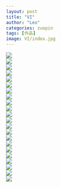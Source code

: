```yaml
---
layout: post
title: "VI"
author: "Leo"
categories: zuopin
tags: [作品]
image: VI/index.jpg
---
```

<div class="masonry">
	<div class="item">
		<div class="item_content">
			<img src="{{ site.github.url }}/assets/img/VI/1.jpg">
		</div>
	</div>
	<div class="item">
		<div class="item_content">
			<img src="{{ site.github.url }}/assets/img/VI/10.jpg">
		</div>
	</div>
	<div class="item">
		<div class="item_content">
			<img src="{{ site.github.url }}/assets/img/VI/11.jpg">
		</div>
	</div>
	<div class="item">
		<div class="item_content">
			<img src="{{ site.github.url }}/assets/img/VI/12.jpg">
		</div>
	</div>
	<div class="item">
		<div class="item_content">
			<img src="{{ site.github.url }}/assets/img/VI/13.jpg">
		</div>
	</div>
	<div class="item">
		<div class="item_content">
			<img src="{{ site.github.url }}/assets/img/VI/14.jpg">
		</div>
	</div>
	<div class="item">
		<div class="item_content">
			<img src="{{ site.github.url }}/assets/img/VI/15.jpg">
		</div>
	</div>
	<div class="item">
		<div class="item_content">
			<img src="{{ site.github.url }}/assets/img/VI/16.jpg">
		</div>
	</div>
	<div class="item">
		<div class="item_content">
			<img src="{{ site.github.url }}/assets/img/VI/17.jpg">
		</div>
	</div>
	<div class="item">
		<div class="item_content">
			<img src="{{ site.github.url }}/assets/img/VI/18.jpg">
		</div>
	</div>
	<div class="item">
		<div class="item_content">
			<img src="{{ site.github.url }}/assets/img/VI/19.jpg">
		</div>
	</div>
	<div class="item">
		<div class="item_content">
			<img src="{{ site.github.url }}/assets/img/VI/2.jpg">
		</div>
	</div>
	<div class="item">
		<div class="item_content">
			<img src="{{ site.github.url }}/assets/img/VI/20.jpg">
		</div>
	</div>
	<div class="item">
		<div class="item_content">
			<img src="{{ site.github.url }}/assets/img/VI/21.jpg">
		</div>
	</div>
	<div class="item">
		<div class="item_content">
			<img src="{{ site.github.url }}/assets/img/VI/22.jpg">
		</div>
	</div>
	<div class="item">
		<div class="item_content">
			<img src="{{ site.github.url }}/assets/img/VI/3.jpg">
		</div>
	</div>
	<div class="item">
		<div class="item_content">
			<img src="{{ site.github.url }}/assets/img/VI/4.jpg">
		</div>
	</div>
	<div class="item">
		<div class="item_content">
			<img src="{{ site.github.url }}/assets/img/VI/5.jpg">
		</div>
	</div>
	<div class="item">
		<div class="item_content">
			<img src="{{ site.github.url }}/assets/img/VI/6.jpg">
		</div>
	</div>
	<div class="item">
		<div class="item_content">
			<img src="{{ site.github.url }}/assets/img/VI/7.jpg">
		</div>
	</div>
	<div class="item">
		<div class="item_content">
			<img src="{{ site.github.url }}/assets/img/VI/8.jpg">
		</div>
	</div>
	<div class="item">
		<div class="item_content">
			<img src="{{ site.github.url }}/assets/img/VI/9.jpg">
		</div>
	</div>
</div>

